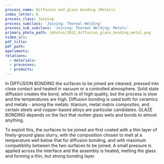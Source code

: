 ```yaml
---
process_name: Diffusion and glaze bonding [Metals]
index_letter: D
process_class: Joining
process_subclass: 'Joining: Thermal Welding'
process_sub_subclass: 'Joining: Thermal Welding: Metals'
primary_photo_path: /photos/2012_diffusion_glaze_bonding_metal.png
video_uri:
pdf_title:
pdf_path:
eperiments:
relations:
  - materials:
  - processes:
  - products:
---
```


In DIFFUSION BONDING the surfaces to be joined are cleaned, pressed into close contact and heated in vacuum
or a controlled atmosphere. Solid state diffusion creates the bond, which is of high quality, but the process is slow
and the temperatures are high. Diffusion bonding is used both for ceramics and metals - among the metals:
titanium, metal matrix composites, and certain steels and copper-based alloys are particular candidates.
GLAZE BONDING depends on the fact that molten glass wets and bonds to almost anything. 

To exploit this, the surfaces to be joined are first coated with a thin layer of finely-ground glass slurry, with the composition chosen to melt at a temperature well below that for diffusion bonding, and with maximum compatibility between the two surfaces to be joined. A small pressure is applied across the interface and the assembly is heated, melting the glass and forming a thin, but strong bonding layer.